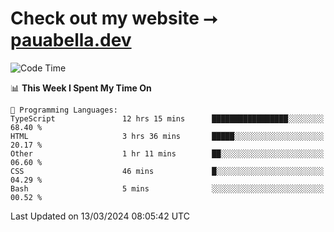 # Check out my website ⭢ [pauabella.dev](https://pauabella.dev)

<!--START_SECTION:waka-->
![Code Time](http://img.shields.io/badge/Code%20Time-3%2C094%20hrs%202%20mins-blue)

📊 **This Week I Spent My Time On** 

```text
💬 Programming Languages: 
TypeScript               12 hrs 15 mins      █████████████████░░░░░░░░   68.40 % 
HTML                     3 hrs 36 mins       █████░░░░░░░░░░░░░░░░░░░░   20.17 % 
Other                    1 hr 11 mins        ██░░░░░░░░░░░░░░░░░░░░░░░   06.60 % 
CSS                      46 mins             █░░░░░░░░░░░░░░░░░░░░░░░░   04.29 % 
Bash                     5 mins              ░░░░░░░░░░░░░░░░░░░░░░░░░   00.52 % 
```


 Last Updated on 13/03/2024 08:05:42 UTC
<!--END_SECTION:waka-->
